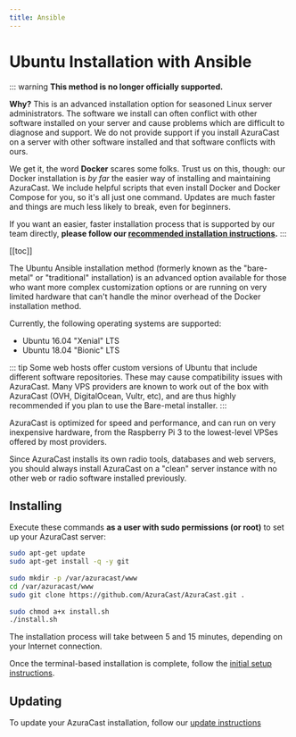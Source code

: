 ```yaml
--- 
title: Ansible
--- 
```

 
# Ubuntu Installation with Ansible 
 
::: warning 
**This method is no longer officially supported.** 
 
**Why?** This is an advanced installation option for seasoned Linux server administrators. The software we install can often conflict with other software installed on your server and cause problems which are difficult to diagnose and support. We do not provide support if you install AzuraCast on a server with other software installed and that software conflicts with ours. 
 
We get it, the word **Docker** scares some folks. Trust us on this, though: our Docker installation is _by far_ the easier way of installing and maintaining AzuraCast. We include helpful scripts that even install Docker and Docker Compose for you, so it's all just one command. Updates are much faster and things are much less likely to break, even for beginners. 
 
If you want an easier, faster installation process that is supported by our team directly, **please follow our [recommended installation instructions](/install/).** 
::: 
 
[[toc]] 
 
The Ubuntu Ansible installation method (formerly known as the "bare-metal" or "traditional" installation) is an advanced option available for those who want more complex customization options or are running on very limited hardware that can't handle the minor overhead of the Docker installation method. 
 
Currently, the following operating systems are supported: 
 
- Ubuntu 16.04 "Xenial" LTS 
- Ubuntu 18.04 "Bionic" LTS 
 
::: tip 
Some web hosts offer custom versions of Ubuntu that include different software repositories. These may cause compatibility issues with AzuraCast. Many VPS providers are known to work out of the box with AzuraCast (OVH, DigitalOcean, Vultr, etc), and are thus highly recommended if you plan to use the Bare-metal installer. 
::: 
 
AzuraCast is optimized for speed and performance, and can run on very inexpensive hardware, from the Raspberry Pi 3 to the lowest-level VPSes offered by most providers. 
 
Since AzuraCast installs its own radio tools, databases and web servers, you should always install AzuraCast on a "clean" server instance with no other web or radio software installed previously. 
 
## Installing 
 
Execute these commands **as a user with sudo permissions (or root)** to set up your AzuraCast server: 
 
```bash 
sudo apt-get update 
sudo apt-get install -q -y git 
 
sudo mkdir -p /var/azuracast/www 
cd /var/azuracast/www 
sudo git clone https://github.com/AzuraCast/AzuraCast.git . 
 
sudo chmod a+x install.sh 
./install.sh 
``` 
 
The installation process will take between 5 and 15 minutes, depending on your Internet connection. 

Once the terminal-based installation is complete, follow the [initial setup instructions](/administration/system/initial-setup).

## Updating 
 
To update your AzuraCast installation, follow our [update instructions](/administration/system/updating)